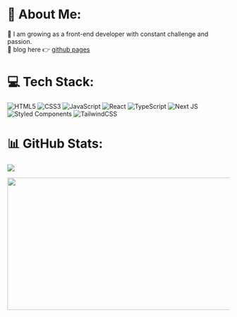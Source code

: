# 💫 About Me:
🌱 I am growing as a front-end developer with constant challenge and passion.<br>
📰 blog here 👉 [github pages](https://kimdongsin.github.io/)

# 💻 Tech Stack:
![HTML5](https://img.shields.io/badge/html5-%23E34F26.svg?style=for-the-badge&logo=html5&logoColor=white)
![CSS3](https://img.shields.io/badge/css3-%231572B6.svg?style=for-the-badge&logo=css3&logoColor=white)
![JavaScript](https://img.shields.io/badge/javascript-%23323330.svg?style=for-the-badge&logo=javascript&logoColor=%23F7DF1E) 
![React](https://img.shields.io/badge/react-%2320232a.svg?style=for-the-badge&logo=react&logoColor=%2361DAFB) 
![TypeScript](https://img.shields.io/badge/typescript-%23007ACC.svg?style=for-the-badge&logo=typescript&logoColor=white) 
![Next JS](https://img.shields.io/badge/Next-black?style=for-the-badge&logo=next.js&logoColor=white)
![Styled Components](https://img.shields.io/badge/styled--components-DB7093?style=for-the-badge&logo=styled-components&logoColor=white) 
![TailwindCSS](https://img.shields.io/badge/tailwindcss-%2338B2AC.svg?style=for-the-badge&logo=tailwind-css&logoColor=white)


# 📊 GitHub Stats:

![](https://github-readme-streak-stats.herokuapp.com/?user=KimDongSin&theme=radical&hide_border=false)<br/>

<a href="https://github.com/devxb/gitanimals">
<img
  src="https://render.gitanimals.org/farms/KimDongSin"
  width="600"
  height="300"
/>
</a>
